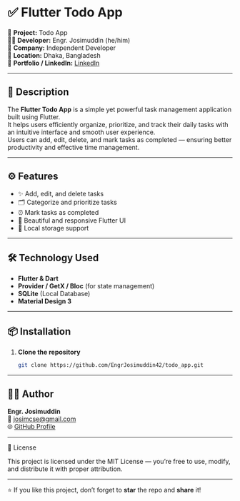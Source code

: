 # ✅ Flutter Todo App

🚀 **Project:** Todo App  
👨‍💻 **Developer:** Engr. Josimuddin (he/him)  
🏢 **Company:** Independent Developer  
📍 **Location:** Dhaka, Bangladesh  
🔗 **Portfolio / LinkedIn:** [LinkedIn](https://www.linkedin.com/in/engrjosimuddin)

---

## 📝 Description
The **Flutter Todo App** is a simple yet powerful task management application built using Flutter.  
It helps users efficiently organize, prioritize, and track their daily tasks with an intuitive interface and smooth user experience.  
Users can add, edit, delete, and mark tasks as completed — ensuring better productivity and effective time management.

---

## ⚙️ Features
- ✨ Add, edit, and delete tasks
- 🗂 Categorize and prioritize tasks
- ⏰ Mark tasks as completed
- 📱 Beautiful and responsive Flutter UI
- 💾 Local storage support

---

## 🛠️ Technology Used
- **Flutter & Dart**
- **Provider / GetX / Bloc** (for state management)
- **SQLite** (Local Database)
- **Material Design 3**

---

## 📦 Installation

1. **Clone the repository**
   ```bash
   git clone https://github.com/EngrJosimuddin42/todo_app.git

---

## 🧑‍💻 Author
**Engr. Josimuddin**  
📧 [josimcse@gmail.com](mailto:josimcse@gmail.com)  
🌐 [GitHub Profile](https://github.com/EngrJosimuddin42)

---

🪪 License

This project is licensed under the MIT License — you’re free to use, modify, and distribute it with proper attribution.

---

⭐ If you like this project, don’t forget to **star** the repo and **share** it!
